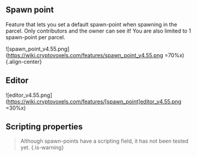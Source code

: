 ## Spawn point

Feature that lets you set a default spawn-point when spawning in the parcel.
Only contributors and the owner can see it!
You are also limited to 1 spawn-point per parcel.

![spawn_point_v4.55.png](https://wiki.cryptovoxels.com/features/spawn_point_v4.55.png =70%x){.align-center}

## Editor

![editor_v4.55.png](https://wiki.cryptovoxels.com/features/[spawn_point]editor_v4.55.png =30%x)

## Scripting properties

> Although spawn-points have a scripting field, it has not been tested yet.
{.is-warning}
